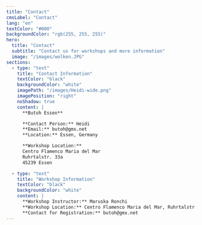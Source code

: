 ```yaml
---
title: "Contact"
cmsLabel: "Contact"
lang: "en"
textColor: "#000"
backgroundColor: "rgb(255, 255, 255)"
hero:
  title: "Contact"
  subtitle: "Contact us for workshops and more information"
  image: "/images/wolken.JPG"
sections:
  - type: "text"
    title: "Contact Information"
    textColor: "black"
    backgroundColor: "white"
    imagePath: "/images/Heidi-wide.png"
    imagePosition: "right"
    noShadow: true
    content: |
      **Butoh Essen**

      **Contact Person:** Heidi  
      **Email:** butoh@gmx.net  
      **Location:** Essen, Germany

      **Workshop Location:**  
      Centro Flamenco Maria del Mar  
      Ruhrtalstr. 33a  
      45239 Essen

  - type: "text"
    title: "Workshop Information"
    textColor: "black"
    backgroundColor: "white"
    content: |
      **Workshop Instructor:** Maruska Ronchi  
      **Workshop Location:** Centro Flamenco Maria del Mar, Ruhrtalstr. 33a, 45239 Essen  
      **Contact for Registration:** butoh@gmx.net
---
```

